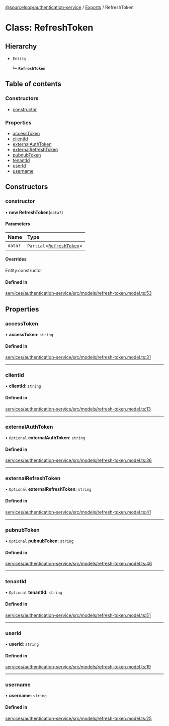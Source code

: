 [@sourceloop/authentication-service](../README.md) / [Exports](../modules.md) / RefreshToken

# Class: RefreshToken

## Hierarchy

- `Entity`

  ↳ **`RefreshToken`**

## Table of contents

### Constructors

- [constructor](RefreshToken.md#constructor)

### Properties

- [accessToken](RefreshToken.md#accesstoken)
- [clientId](RefreshToken.md#clientid)
- [externalAuthToken](RefreshToken.md#externalauthtoken)
- [externalRefreshToken](RefreshToken.md#externalrefreshtoken)
- [pubnubToken](RefreshToken.md#pubnubtoken)
- [tenantId](RefreshToken.md#tenantid)
- [userId](RefreshToken.md#userid)
- [username](RefreshToken.md#username)

## Constructors

### constructor

• **new RefreshToken**(`data?`)

#### Parameters

| Name | Type |
| :------ | :------ |
| `data?` | `Partial`<[`RefreshToken`](RefreshToken.md)\> |

#### Overrides

Entity.constructor

#### Defined in

[services/authentication-service/src/models/refresh-token.model.ts:53](https://github.com/sourcefuse/loopback4-microservice-catalog/blob/53060ad88/services/authentication-service/src/models/refresh-token.model.ts#L53)

## Properties

### accessToken

• **accessToken**: `string`

#### Defined in

[services/authentication-service/src/models/refresh-token.model.ts:31](https://github.com/sourcefuse/loopback4-microservice-catalog/blob/53060ad88/services/authentication-service/src/models/refresh-token.model.ts#L31)

___

### clientId

• **clientId**: `string`

#### Defined in

[services/authentication-service/src/models/refresh-token.model.ts:13](https://github.com/sourcefuse/loopback4-microservice-catalog/blob/53060ad88/services/authentication-service/src/models/refresh-token.model.ts#L13)

___

### externalAuthToken

• `Optional` **externalAuthToken**: `string`

#### Defined in

[services/authentication-service/src/models/refresh-token.model.ts:36](https://github.com/sourcefuse/loopback4-microservice-catalog/blob/53060ad88/services/authentication-service/src/models/refresh-token.model.ts#L36)

___

### externalRefreshToken

• `Optional` **externalRefreshToken**: `string`

#### Defined in

[services/authentication-service/src/models/refresh-token.model.ts:41](https://github.com/sourcefuse/loopback4-microservice-catalog/blob/53060ad88/services/authentication-service/src/models/refresh-token.model.ts#L41)

___

### pubnubToken

• `Optional` **pubnubToken**: `string`

#### Defined in

[services/authentication-service/src/models/refresh-token.model.ts:46](https://github.com/sourcefuse/loopback4-microservice-catalog/blob/53060ad88/services/authentication-service/src/models/refresh-token.model.ts#L46)

___

### tenantId

• `Optional` **tenantId**: `string`

#### Defined in

[services/authentication-service/src/models/refresh-token.model.ts:51](https://github.com/sourcefuse/loopback4-microservice-catalog/blob/53060ad88/services/authentication-service/src/models/refresh-token.model.ts#L51)

___

### userId

• **userId**: `string`

#### Defined in

[services/authentication-service/src/models/refresh-token.model.ts:19](https://github.com/sourcefuse/loopback4-microservice-catalog/blob/53060ad88/services/authentication-service/src/models/refresh-token.model.ts#L19)

___

### username

• **username**: `string`

#### Defined in

[services/authentication-service/src/models/refresh-token.model.ts:25](https://github.com/sourcefuse/loopback4-microservice-catalog/blob/53060ad88/services/authentication-service/src/models/refresh-token.model.ts#L25)
